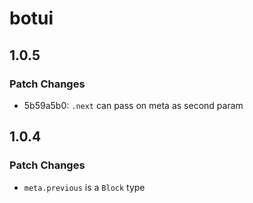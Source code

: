 # botui

## 1.0.5

### Patch Changes

- 5b59a5b0: `.next` can pass on meta as second param

## 1.0.4

### Patch Changes

- `meta.previous` is a `Block` type
